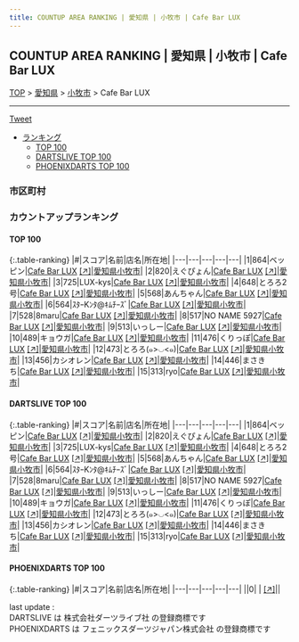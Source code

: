 ```yaml
---
title: COUNTUP AREA RANKING | 愛知県 | 小牧市 | Cafe Bar LUX
---
```

## COUNTUP AREA RANKING | 愛知県 | 小牧市 | Cafe Bar LUX

[TOP](/darts/rank/) > [愛知県](/darts/rank/愛知県/) > [小牧市](/darts/rank/愛知県/小牧市/) > Cafe Bar LUX

___

<a href="https://twitter.com/share?ref_src=twsrc%5Etfw" data-text="COUNTUP AREA RANKING | 愛知県小牧市Cafe Bar LUX" class="twitter-share-button" data-hashtags="DARTSLIVE,PHOENIXDARTS,darts,ダーツ" data-show-count="false">Tweet</a>

* [ランキング](#カウントアップランキング)
    * [TOP 100](#top-100)
    * [DARTSLIVE TOP 100](#dartslive-top-100)
    * [PHOENIXDARTS TOP 100](#phoenixdarts-top-100)

### 市区町村

<ul>

</ul>

### カウントアップランキング

#### TOP 100



{:.table-ranking}
|#|スコア|名前|店名|所在地|
|---|---|---|---|---|
|1|864|<span class="rank-name-dl">ベッピン</span>|<a href="/darts/rank/shops/fbab88eeee6aab99a3f63593b5358cc4.html">Cafe Bar LUX</a> <a href="https://search.dartslive.com/jp/shop/fbab88eeee6aab99a3f63593b5358cc4">[↗]</a>|<a href="/darts/rank/愛知県/小牧市">愛知県小牧市</a>|
|2|820|<span class="rank-name-dl">えぐぴょん</span>|<a href="/darts/rank/shops/fbab88eeee6aab99a3f63593b5358cc4.html">Cafe Bar LUX</a> <a href="https://search.dartslive.com/jp/shop/fbab88eeee6aab99a3f63593b5358cc4">[↗]</a>|<a href="/darts/rank/愛知県/小牧市">愛知県小牧市</a>|
|3|725|<span class="rank-name-dl">LUX-kys</span>|<a href="/darts/rank/shops/fbab88eeee6aab99a3f63593b5358cc4.html">Cafe Bar LUX</a> <a href="https://search.dartslive.com/jp/shop/fbab88eeee6aab99a3f63593b5358cc4">[↗]</a>|<a href="/darts/rank/愛知県/小牧市">愛知県小牧市</a>|
|4|648|<span class="rank-name-dl">とろろ2号</span>|<a href="/darts/rank/shops/fbab88eeee6aab99a3f63593b5358cc4.html">Cafe Bar LUX</a> <a href="https://search.dartslive.com/jp/shop/fbab88eeee6aab99a3f63593b5358cc4">[↗]</a>|<a href="/darts/rank/愛知県/小牧市">愛知県小牧市</a>|
|5|568|<span class="rank-name-dl">あんちゃん</span>|<a href="/darts/rank/shops/fbab88eeee6aab99a3f63593b5358cc4.html">Cafe Bar LUX</a> <a href="https://search.dartslive.com/jp/shop/fbab88eeee6aab99a3f63593b5358cc4">[↗]</a>|<a href="/darts/rank/愛知県/小牧市">愛知県小牧市</a>|
|6|564|<span class="rank-name-dl">ｽﾀｰKﾝﾀ@ｷﾑﾁｰｽﾞ</span>|<a href="/darts/rank/shops/fbab88eeee6aab99a3f63593b5358cc4.html">Cafe Bar LUX</a> <a href="https://search.dartslive.com/jp/shop/fbab88eeee6aab99a3f63593b5358cc4">[↗]</a>|<a href="/darts/rank/愛知県/小牧市">愛知県小牧市</a>|
|7|528|<span class="rank-name-dl">8maru</span>|<a href="/darts/rank/shops/fbab88eeee6aab99a3f63593b5358cc4.html">Cafe Bar LUX</a> <a href="https://search.dartslive.com/jp/shop/fbab88eeee6aab99a3f63593b5358cc4">[↗]</a>|<a href="/darts/rank/愛知県/小牧市">愛知県小牧市</a>|
|8|517|<span class="rank-name-dl">NO NAME 5927</span>|<a href="/darts/rank/shops/fbab88eeee6aab99a3f63593b5358cc4.html">Cafe Bar LUX</a> <a href="https://search.dartslive.com/jp/shop/fbab88eeee6aab99a3f63593b5358cc4">[↗]</a>|<a href="/darts/rank/愛知県/小牧市">愛知県小牧市</a>|
|9|513|<span class="rank-name-dl">いっしー</span>|<a href="/darts/rank/shops/fbab88eeee6aab99a3f63593b5358cc4.html">Cafe Bar LUX</a> <a href="https://search.dartslive.com/jp/shop/fbab88eeee6aab99a3f63593b5358cc4">[↗]</a>|<a href="/darts/rank/愛知県/小牧市">愛知県小牧市</a>|
|10|489|<span class="rank-name-dl">キョウガ</span>|<a href="/darts/rank/shops/fbab88eeee6aab99a3f63593b5358cc4.html">Cafe Bar LUX</a> <a href="https://search.dartslive.com/jp/shop/fbab88eeee6aab99a3f63593b5358cc4">[↗]</a>|<a href="/darts/rank/愛知県/小牧市">愛知県小牧市</a>|
|11|476|<span class="rank-name-dl">くりっぽ</span>|<a href="/darts/rank/shops/fbab88eeee6aab99a3f63593b5358cc4.html">Cafe Bar LUX</a> <a href="https://search.dartslive.com/jp/shop/fbab88eeee6aab99a3f63593b5358cc4">[↗]</a>|<a href="/darts/rank/愛知県/小牧市">愛知県小牧市</a>|
|12|473|<span class="rank-name-dl">とろろ(๑&gt;◡&lt;๑)</span>|<a href="/darts/rank/shops/fbab88eeee6aab99a3f63593b5358cc4.html">Cafe Bar LUX</a> <a href="https://search.dartslive.com/jp/shop/fbab88eeee6aab99a3f63593b5358cc4">[↗]</a>|<a href="/darts/rank/愛知県/小牧市">愛知県小牧市</a>|
|13|456|<span class="rank-name-dl">カシオレン</span>|<a href="/darts/rank/shops/fbab88eeee6aab99a3f63593b5358cc4.html">Cafe Bar LUX</a> <a href="https://search.dartslive.com/jp/shop/fbab88eeee6aab99a3f63593b5358cc4">[↗]</a>|<a href="/darts/rank/愛知県/小牧市">愛知県小牧市</a>|
|14|446|<span class="rank-name-dl">まさきち</span>|<a href="/darts/rank/shops/fbab88eeee6aab99a3f63593b5358cc4.html">Cafe Bar LUX</a> <a href="https://search.dartslive.com/jp/shop/fbab88eeee6aab99a3f63593b5358cc4">[↗]</a>|<a href="/darts/rank/愛知県/小牧市">愛知県小牧市</a>|
|15|313|<span class="rank-name-dl">ryo</span>|<a href="/darts/rank/shops/fbab88eeee6aab99a3f63593b5358cc4.html">Cafe Bar LUX</a> <a href="https://search.dartslive.com/jp/shop/fbab88eeee6aab99a3f63593b5358cc4">[↗]</a>|<a href="/darts/rank/愛知県/小牧市">愛知県小牧市</a>|


#### DARTSLIVE TOP 100



{:.table-ranking}
|#|スコア|名前|店名|所在地|
|---|---|---|---|---|
|1|864|<span class="rank-name-dl">ベッピン</span>|<a href="/darts/rank/shops/fbab88eeee6aab99a3f63593b5358cc4.html">Cafe Bar LUX</a> <a href="https://search.dartslive.com/jp/shop/fbab88eeee6aab99a3f63593b5358cc4">[↗]</a>|<a href="/darts/rank/愛知県/小牧市">愛知県小牧市</a>|
|2|820|<span class="rank-name-dl">えぐぴょん</span>|<a href="/darts/rank/shops/fbab88eeee6aab99a3f63593b5358cc4.html">Cafe Bar LUX</a> <a href="https://search.dartslive.com/jp/shop/fbab88eeee6aab99a3f63593b5358cc4">[↗]</a>|<a href="/darts/rank/愛知県/小牧市">愛知県小牧市</a>|
|3|725|<span class="rank-name-dl">LUX-kys</span>|<a href="/darts/rank/shops/fbab88eeee6aab99a3f63593b5358cc4.html">Cafe Bar LUX</a> <a href="https://search.dartslive.com/jp/shop/fbab88eeee6aab99a3f63593b5358cc4">[↗]</a>|<a href="/darts/rank/愛知県/小牧市">愛知県小牧市</a>|
|4|648|<span class="rank-name-dl">とろろ2号</span>|<a href="/darts/rank/shops/fbab88eeee6aab99a3f63593b5358cc4.html">Cafe Bar LUX</a> <a href="https://search.dartslive.com/jp/shop/fbab88eeee6aab99a3f63593b5358cc4">[↗]</a>|<a href="/darts/rank/愛知県/小牧市">愛知県小牧市</a>|
|5|568|<span class="rank-name-dl">あんちゃん</span>|<a href="/darts/rank/shops/fbab88eeee6aab99a3f63593b5358cc4.html">Cafe Bar LUX</a> <a href="https://search.dartslive.com/jp/shop/fbab88eeee6aab99a3f63593b5358cc4">[↗]</a>|<a href="/darts/rank/愛知県/小牧市">愛知県小牧市</a>|
|6|564|<span class="rank-name-dl">ｽﾀｰKﾝﾀ@ｷﾑﾁｰｽﾞ</span>|<a href="/darts/rank/shops/fbab88eeee6aab99a3f63593b5358cc4.html">Cafe Bar LUX</a> <a href="https://search.dartslive.com/jp/shop/fbab88eeee6aab99a3f63593b5358cc4">[↗]</a>|<a href="/darts/rank/愛知県/小牧市">愛知県小牧市</a>|
|7|528|<span class="rank-name-dl">8maru</span>|<a href="/darts/rank/shops/fbab88eeee6aab99a3f63593b5358cc4.html">Cafe Bar LUX</a> <a href="https://search.dartslive.com/jp/shop/fbab88eeee6aab99a3f63593b5358cc4">[↗]</a>|<a href="/darts/rank/愛知県/小牧市">愛知県小牧市</a>|
|8|517|<span class="rank-name-dl">NO NAME 5927</span>|<a href="/darts/rank/shops/fbab88eeee6aab99a3f63593b5358cc4.html">Cafe Bar LUX</a> <a href="https://search.dartslive.com/jp/shop/fbab88eeee6aab99a3f63593b5358cc4">[↗]</a>|<a href="/darts/rank/愛知県/小牧市">愛知県小牧市</a>|
|9|513|<span class="rank-name-dl">いっしー</span>|<a href="/darts/rank/shops/fbab88eeee6aab99a3f63593b5358cc4.html">Cafe Bar LUX</a> <a href="https://search.dartslive.com/jp/shop/fbab88eeee6aab99a3f63593b5358cc4">[↗]</a>|<a href="/darts/rank/愛知県/小牧市">愛知県小牧市</a>|
|10|489|<span class="rank-name-dl">キョウガ</span>|<a href="/darts/rank/shops/fbab88eeee6aab99a3f63593b5358cc4.html">Cafe Bar LUX</a> <a href="https://search.dartslive.com/jp/shop/fbab88eeee6aab99a3f63593b5358cc4">[↗]</a>|<a href="/darts/rank/愛知県/小牧市">愛知県小牧市</a>|
|11|476|<span class="rank-name-dl">くりっぽ</span>|<a href="/darts/rank/shops/fbab88eeee6aab99a3f63593b5358cc4.html">Cafe Bar LUX</a> <a href="https://search.dartslive.com/jp/shop/fbab88eeee6aab99a3f63593b5358cc4">[↗]</a>|<a href="/darts/rank/愛知県/小牧市">愛知県小牧市</a>|
|12|473|<span class="rank-name-dl">とろろ(๑&gt;◡&lt;๑)</span>|<a href="/darts/rank/shops/fbab88eeee6aab99a3f63593b5358cc4.html">Cafe Bar LUX</a> <a href="https://search.dartslive.com/jp/shop/fbab88eeee6aab99a3f63593b5358cc4">[↗]</a>|<a href="/darts/rank/愛知県/小牧市">愛知県小牧市</a>|
|13|456|<span class="rank-name-dl">カシオレン</span>|<a href="/darts/rank/shops/fbab88eeee6aab99a3f63593b5358cc4.html">Cafe Bar LUX</a> <a href="https://search.dartslive.com/jp/shop/fbab88eeee6aab99a3f63593b5358cc4">[↗]</a>|<a href="/darts/rank/愛知県/小牧市">愛知県小牧市</a>|
|14|446|<span class="rank-name-dl">まさきち</span>|<a href="/darts/rank/shops/fbab88eeee6aab99a3f63593b5358cc4.html">Cafe Bar LUX</a> <a href="https://search.dartslive.com/jp/shop/fbab88eeee6aab99a3f63593b5358cc4">[↗]</a>|<a href="/darts/rank/愛知県/小牧市">愛知県小牧市</a>|
|15|313|<span class="rank-name-dl">ryo</span>|<a href="/darts/rank/shops/fbab88eeee6aab99a3f63593b5358cc4.html">Cafe Bar LUX</a> <a href="https://search.dartslive.com/jp/shop/fbab88eeee6aab99a3f63593b5358cc4">[↗]</a>|<a href="/darts/rank/愛知県/小牧市">愛知県小牧市</a>|


#### PHOENIXDARTS TOP 100



{:.table-ranking}
|#|スコア|名前|店名|所在地|
|---|---|---|---|---|
||0|<span class="rank-name-dl"> </span>|<a href="/darts/rank/shops/.html"></a> <a href="">[↗]</a>|<a href="/darts/rank//"></a>|


<div class="footer border-top border-gray-light mt-5 pt-3 text-right text-gray">
    last update : <span style="font-weight: italic" id="foot_last_modified"></span><br />
    DARTSLIVE は 株式会社ダーツライブ社 の登録商標です<br />
    PHOENIXDARTS は フェニックスダーツジャパン株式会社 の登録商標です<br />
</div>

<script src="https://cdnjs.cloudflare.com/ajax/libs/jquery.tablesorter/2.31.3/js/jquery.tablesorter.min.js" integrity="sha512-qzgd5cYSZcosqpzpn7zF2ZId8f/8CHmFKZ8j7mU4OUXTNRd5g+ZHBPsgKEwoqxCtdQvExE5LprwwPAgoicguNg==" crossorigin="anonymous" referrerpolicy="no-referrer"></script>
<link rel="stylesheet" href="https://cdnjs.cloudflare.com/ajax/libs/jquery.tablesorter/2.31.3/css/theme.default.min.css" integrity="sha512-wghhOJkjQX0Lh3NSWvNKeZ0ZpNn+SPVXX1Qyc9OCaogADktxrBiBdKGDoqVUOyhStvMBmJQ8ZdMHiR3wuEq8+w==" crossorigin="anonymous" referrerpolicy="no-referrer" />
<script>
$(function() {
    $(".table-ranking").tablesorter({sortList:[[0, 0]]});
    $("#foot_last_modified").text(formatDate(new Date(document.lastModified), 'yyyy-MM-dd HH:mm:ss'));
});
</script>

<script async src="https://platform.twitter.com/widgets.js" charset="utf-8"></script>